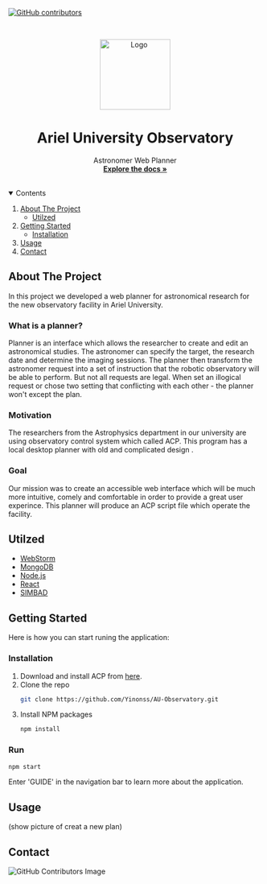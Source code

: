 [![GitHub contributors](https://img.shields.io/github/contributors/Yinonss/AU-Observatory.svg)](https://github.com/Yinonss/AU-Observatory/graphs/contributors)


<!-- PROJECT LOGO -->
<br />
<p align="center">
  <a>
    <img src="https://user-images.githubusercontent.com/57867811/130361311-a8e8b83e-55b6-4941-bb6b-aee100b08ddf.png" alt="Logo" width="140" height="140">
  </a>

  <h1 align="center">Ariel University Observatory </h1>

  <p align="center">
     Astronomer Web Planner
    <br />
    <a href="https://github.com/Yinonss/AU-Observatory"><strong>Explore the docs »</strong></a>
    <br />
    <br />
  </p>
</p>


<!-- TABLE OF CONTENTS -->
<details open="open">
  <summary>Contents</summary>
  <ol>
    <li>
      <a href="#about-the-project">About The Project</a>
      <ul>
        <li><a href="#Utilzed">Utilzed</a></li>
      </ul>
    </li>
    <li>
      <a href="#getting-started">Getting Started</a>
      <ul>
        <li><a href="#installation">Installation</a></li>
      </ul>
    </li>
    <li><a href="#usage">Usage</a></li>
    <li><a href="#contact">Contact</a></li>
  </ol>
</details>

<!-- ABOUT THE PROJECT -->
## About The Project

In this project we developed a web planner for astronomical research for the new observatory facility in Ariel University.

### What is a planner?
Planner is an interface which allows the researcher to create and edit an astronomical studies. The astronomer
can specify the target, the research date and determine the imaging sessions.
The planner then transform the astronomer request into a set of instruction that the robotic observatory will be
able to perform. But not all requests are legal. When set an illogical request or chose two setting that conflicting
with each other - the planner won't except the plan.

### Motivation
The researchers from the Astrophysics department in our university are using observatory control system which called
ACP. This program has a local desktop planner with old and complicated design . 

### Goal
Our mission was to create an accessible web interface which will be much more intuitive, comely and comfortable
in order to provide a great user experince. This planner will produce an ACP script file which operate the facility.

## Utilzed

* [WebStorm](https://www.jetbrains.com/webstorm/)
* [MongoDB](https://www.mongodb.com)
* [Node.js](https://nodejs.org/en/)
* [React](https://reactjs.org/)
* [SIMBAD](http://simbad.u-strasbg.fr/simbad/)


<!-- GETTING STARTED -->
## Getting Started

Here is how you can start runing the application:

### Installation

1. Download and install ACP from [here](http://acp.dc3.com/index2.html).
2. Clone the repo
   ```sh
   git clone https://github.com/Yinonss/AU-Observatory.git
   ```
3. Install NPM packages
   ```sh
   npm install
   
### Run

   ```sh
   npm start
   ```
   Enter 'GUIDE' in the navigation bar to learn more about the application.
   
   <!-- USAGE EXAMPLES -->
## Usage

   (show picture of creat a new plan)
   
   
<!-- CONTACT -->
## Contact

   
 ![GitHub Contributors Image](https://contrib.rocks/image?repo=Yinonss/AU-Observatory)

